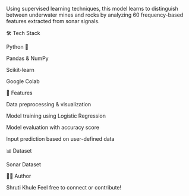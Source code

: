 Using supervised learning techniques, this model learns to distinguish between underwater mines and rocks by analyzing 60 frequency-based features extracted from sonar signals.

🛠️ Tech Stack

Python 🐍

Pandas & NumPy

Scikit-learn

Google Colab

📌 Features

Data preprocessing & visualization

Model training using Logistic Regression

Model evaluation with accuracy score

Input prediction based on user-defined data

📊 Dataset


Sonar Dataset

👩‍💻 Author

Shruti Khule
Feel free to connect or contribute!



